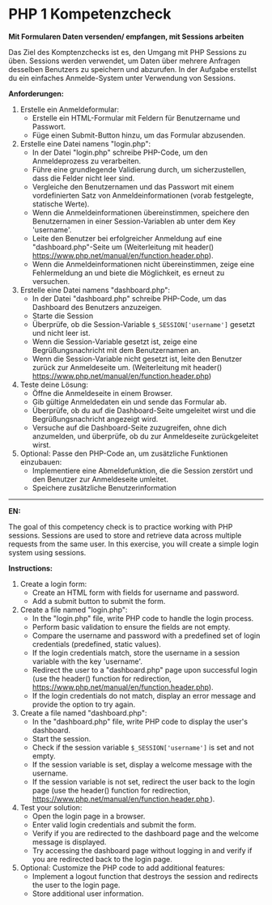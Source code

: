 # PHP 1 Kompetenzcheck

**Mit Formularen Daten versenden/ empfangen, mit Sessions arbeiten**

Das Ziel des Komptenzchecks ist es, den Umgang mit PHP Sessions zu üben. Sessions werden verwendet, um Daten über mehrere Anfragen desselben Benutzers zu speichern und abzurufen. In der Aufgabe erstellst du ein einfaches Anmelde-System unter Verwendung von Sessions.  

**Anforderungen:**
1. Erstelle ein Anmeldeformular:  
    - Erstelle ein HTML-Formular mit Feldern für Benutzername und Passwort.
    - Füge einen Submit-Button hinzu, um das Formular abzusenden.
2. Erstelle eine Datei namens "login.php":  
    - In der Datei "login.php" schreibe PHP-Code, um den Anmeldeprozess zu verarbeiten.  
    - Führe eine grundlegende Validierung durch, um sicherzustellen, dass die Felder nicht leer sind.  
    - Vergleiche den Benutzernamen und das Passwort mit einem vordefinierten Satz von Anmeldeinformationen (vorab festgelegte, statische Werte).  
    - Wenn die Anmeldeinformationen übereinstimmen, speichere den Benutzernamen in einer Session-Variablen ab unter dem Key 'username'.  
    - Leite den Benutzer bei erfolgreicher Anmeldung auf eine "dashboard.php"-Seite um (Weiterleitung mit header() https://www.php.net/manual/en/function.header.php).  
    - Wenn die Anmeldeinformationen nicht übereinstimmen, zeige eine Fehlermeldung an und biete die Möglichkeit, es erneut zu versuchen.  
3. Erstelle eine Datei namens "dashboard.php":  
    - In der Datei "dashboard.php" schreibe PHP-Code, um das Dashboard des Benutzers anzuzeigen.  
    - Starte die Session     
    - Überprüfe, ob die Session-Variable `$_SESSION['username']` gesetzt und nicht leer ist.  
    - Wenn die Session-Variable gesetzt ist, zeige eine Begrüßungsnachricht mit dem Benutzernamen an.  
    - Wenn die Session-Variable nicht gesetzt ist, leite den Benutzer zurück zur Anmeldeseite um. (Weiterleitung mit header() https://www.php.net/manual/en/function.header.php)  
4. Teste deine Lösung:  
    - Öffne die Anmeldeseite in einem Browser.  
    - Gib gültige Anmeldedaten ein und sende das Formular ab.  
    - Überprüfe, ob du auf die Dashboard-Seite umgeleitet wirst und die Begrüßungsnachricht angezeigt wird.  
    - Versuche auf die Dashboard-Seite zuzugreifen, ohne dich anzumelden, und überprüfe, ob du zur Anmeldeseite zurückgeleitet wirst.  
5. Optional: Passe den PHP-Code an, um zusätzliche Funktionen einzubauen:  
    - Implementiere eine Abmeldefunktion, die die Session zerstört und den Benutzer zur Anmeldeseite umleitet.  
    - Speichere zusätzliche Benutzerinformation  
---
**EN:** 

The goal of this competency check is to practice working with PHP sessions. Sessions are used to store and retrieve data across multiple requests from the same user. In this exercise, you will create a simple login system using sessions.  

**Instructions:**

1. Create a login form:  
    - Create an HTML form with fields for username and password.  
    - Add a submit button to submit the form.  
2. Create a file named "login.php":  
    - In the "login.php" file, write PHP code to handle the login process.  
    - Perform basic validation to ensure the fields are not empty.  
    - Compare the username and password with a predefined set of login credentials (predefined, static values).  
    - If the login credentials match, store the username in a session variable with the key 'username'.  
    - Redirect the user to a "dashboard.php" page upon successful login (use the header() function for redirection, https://www.php.net/manual/en/function.header.php).  
    - If the login credentials do not match, display an error message and provide the option to try again.  
3. Create a file named "dashboard.php":  
    - In the "dashboard.php" file, write PHP code to display the user's dashboard.  
    - Start the session.  
    - Check if the session variable `$_SESSION['username']` is set and not empty.  
    - If the session variable is set, display a welcome message with the username.  
    - If the session variable is not set, redirect the user back to the login page (use the header() function for redirection,  https://www.php.net/manual/en/function.header.php ).
4. Test your solution:  
    - Open the login page in a browser.  
    - Enter valid login credentials and submit the form.  
    - Verify if you are redirected to the dashboard page and the welcome message is displayed.  
    - Try accessing the dashboard page without logging in and verify if you are redirected back to the login page.  
5. Optional: Customize the PHP code to add additional features:  
    - Implement a logout function that destroys the session and redirects the user to the login page.  
    - Store additional user information.  